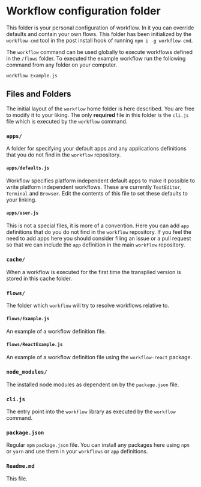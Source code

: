 # Workflow configuration folder

This folder is your personal configuration of workflow. In it you can override
defaults and contain your own flows. This folder has been initialized by the
`workflow-cmd` tool in the post install hook of running `npm i -g workflow-cmd`.

The `workflow` command can be used globally to execute workflows defined in the
`/flows` folder. To executed the example workflow run the following command from
any folder on your computer.

```
workflow Example.js
```

## Files and Folders

The initial layout of the `workflow` home folder is here described. You
are free to modify it to your liking. The only **required** file in this
folder is the `cli.js` file which is executed by the `workflow` command.

### `apps/`
A folder for specifying your default apps and any applications definitions that
you do not find in the `workflow` repository.

#### `apps/defaults.js`
Workflow specifies platform independent default apps to make it possible to
write platform independent workflows. These are currently `TextEditor`,
`Terminal` and `Browser`. Edit the contents of this file to set these defaults
to your linking.

#### `apps/user.js`
This is not a special files, it is more of a convention. Here you can add `app`
definitions that do you do not find in the `workflow` repository. If you feel
the need to add apps here you should consider filing an issue or a pull request
so that we can include the `app` definition in the main `workflow` repository.

### `cache/`
When a workflow is executed for the first time the transpiled version is stored
in this cache folder.

### `flows/`
The folder which `workflow` will try to resolve workflows relative to.

#### `flows/Example.js`
An example of a workflow definition file.

#### `flows/ReactExample.js`
An example of a workflow definition file using the `workflow-react` package.

### `node_modules/`
The installed node modules as dependent on by the `package.json` file.


### `cli.js`
The entry point into the `workflow` library as executed by the `workflow`
command.

### `package.json`
Regular `npm` `package.json` file. You can install any packages here using
`npm` or `yarn` and use them in your `workflows` or `app` definitions.


### `Readme.md`
This file.
